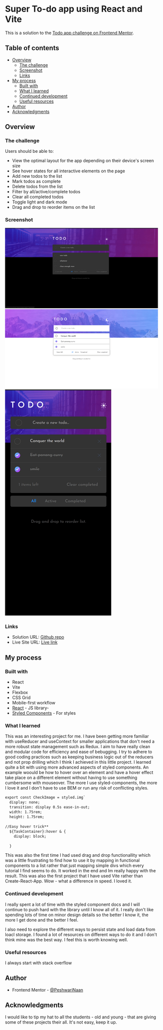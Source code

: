 # Super To-do app using React and Vite

This is a solution to the [Todo app challenge on Frontend Mentor](https://www.frontendmentor.io/challenges/todo-app-Su1_KokOW).
## Table of contents

- [Overview](#overview)
  - [The challenge](#the-challenge)
  - [Screenshot](#screenshot)
  - [Links](#links)
- [My process](#my-process)
  - [Built with](#built-with)
  - [What I learned](#what-i-learned)
  - [Continued development](#continued-development)
  - [Useful resources](#useful-resources)
- [Author](#author)
- [Acknowledgments](#acknowledgments)



## Overview

### The challenge

Users should be able to:

- View the optimal layout for the app depending on their device's screen size
- See hover states for all interactive elements on the page
- Add new todos to the list
- Mark todos as complete
- Delete todos from the list
- Filter by all/active/complete todos
- Clear all completed todos
- Toggle light and dark mode
- Drag and drop to reorder items on the list

### Screenshot

![Desk-top view (dark)](./src/assets/ss_desktop.png)
![Desk-top view (light)](./src/assets/ss_light_dt.png)
![Mobile view ](./src/assets/ss_mobile_todo.png)


### Links

- Solution URL: [Github repo](https://github.com/PeshwariNaan/countries-a-plenty.git)
- Live Site URL: [Live link](https://peshwarinaan.github.io/frontend-mentor-todo-list/)

## My process

### Built with

- React
- Vite
- Flexbox
- CSS Grid
- Mobile-first workflow
- [React](https://reactjs.org/) - JS library- 
- [Styled Components](https://styled-components.com/) - For styles

### What I learned

This was an interesting project for me. I have been getting more familiar with useReducer and useContext for smaller applications that don't need a more robust state management such as Redux. I aim to have really clean and modular code for efficiency and ease of bebugging. I try to adhere to good coding practices such as keeping business logic out of the reducers and not prop drilling which I think I achieved in this little project. I learned quite a bit with using more advanced aspects of styled components. An example woould be how to hover over an element and have a hover effect take place on a different element without having to use something cumbersome with mouseover. The more I use styled-components, the more I love it and I don't have to use BEM or run any risk of conflicting styles.

```
export const CheckImage = styled.img`
  display: none;
  transition: display 0.5s ease-in-out;
  width: 1.75rem;
  height: 1.75rem;

//Easy hover trick**
  ${TaskContainer}:hover & {
    display: block;
     
  }
```
This was also the first time I had used drag and drop functionallity which was a little frustrating to find how to use it by mapping in functional components to a list rather that just mapping simple divs which every tutorial I find seems to do. It worked in the end and Im really happy with the result. This was also the first project that I have used Vite rather than Create-React-App. Wow - what a difference in speed. I loved it.


### Continued development

I really spent a lot of time with the styled component docs and I will continue to push hard with the library until I know all of it. I really don't like spending lots of time on minor design details so the better I know it, the more I get done and the better I feel.

 I also need to explore the different ways to persist state and load data from loacl storage. I found a lot of resources on different ways to do it and I don't think mine was the best way. I feel this is worth knowing well.

### Useful resources

I always start with stack overflow

## Author

- Frontend Mentor - [@PeshwariNaan](https://www.frontendmentor.io/profile/PeshwariNaan)


## Acknowledgments

I would like to tip my hat to all the students - old and young - that are giving some of these projects their all. It's not easy, keep it up.